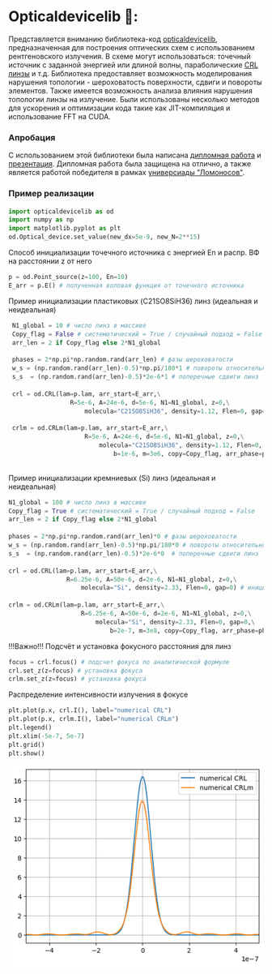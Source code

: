 # Opticaldevicelib 🔦:
Представляется вниманию библиотека-код [opticaldevicelib](https://github.com/mamichberdey/Optical_device/blob/main/opticaldevicelib.py), предназначенная для построения оптических схем с использованием рентгеновского излучения.
В схеме могут использоваться: точечный источник с заданной энергией или длиной волны, параболические [CRL линзы](https://en.wikipedia.org/wiki/Compound_refractive_lens) и т.д.
Библиотека предоставляет возможность моделирования нарушения топологии - шероховатость поверхности, сдвиги и повороты элементов.
Также имеется возможность анализа влияния нарушения топологии линзы на излучение.
Были использованы несколько методов для ускорения и оптимизации кода такие как JIT-компиляция и использование FFT на CUDA.

### Апробация
С использованием этой библиотеки была написана [дипломная работа](https://github.com/mamichberdey/Optical_device/blob/main/diploma.pdf) и [презентация](https://github.com/mamichberdey/Optical_device/blob/main/presentation.pdf). Дипломная работа была защищена на отлично, а также является работой победителя в рамках [универсиады "Ломоносов"](https://universiade.msu.ru/file/event/7866/eid7866_attach_9166106f01680b3825bf4aa058b132a589e5d580.pdf).


### Пример реализации

``` python
import opticaldevicelib as od
import numpy as np
import matplotlib.pyplot as plt
od.Optical_device.set_value(new_dx=5e-9, new_N=2**15)
```

Способ инициализации точечного источника c энергией En и распр. ВФ на
расстоянии z от него

``` python
p = od.Point_source(z=100, En=10) 
E_arr = p.E() # полученная воловая функция от точечного источника
```

Пример инициализации пластиковых (C21SO8SiH36) линз (идеальная и
неидеальная)


``` python
 N1_global = 10 # число линз в массиве
 Copy_flag = False # систематический = True / случайный подход = False
 arr_len = 2 if Copy_flag else 2*N1_global

 phases = 2*np.pi*np.random.rand(arr_len) # фазы шероховатости
 w_s = (np.random.rand(arr_len)-0.5)*np.pi/180*1 # повороты относительно центров линз
 s_s  = (np.random.rand(arr_len)-0.5)*2e-6*1 # поперечные сдвиги линз

 crl = od.CRL(lam=p.lam, arr_start=E_arr,\
                 R=5e-6, A=24e-6, d=5e-6, N1=N1_global, z=0,\
                     molecula="C21SO8SiH36", density=1.12, Flen=0, gap=0) # инициализация линзы (идеальный профиль)

 crlm = od.CRLm(lam=p.lam, arr_start=E_arr,\
                     R=5e-6, A=24e-6, d=5e-6, N1=N1_global, z=0,\
                         molecula="C21SO8SiH36", density=1.12, Flen=0, gap=0,\
                             b=1e-6, m=3e6, copy=Copy_flag, arr_phase=phases, arr_s=s_s, arr_w=w_s) # инициализация линзы (шероховатый случайный профиль)
                                
```
Пример инициализации кремниевых (Si) линз (идеальная и неидеальная)

``` python
N1_global = 100 # число линз в массиве
Copy_flag = True # систематический = True / случайный подход = False
arr_len = 2 if Copy_flag else 2*N1_global

phases = 2*np.pi*np.random.rand(arr_len)*0 # фазы шероховатости
w_s = (np.random.rand(arr_len)-0.5)*np.pi/180*0 # повороты относительно центров линз
s_s  = (np.random.rand(arr_len)-0.5)*2e-6*0  # поперечные сдвиги линз

crl = od.CRL(lam=p.lam, arr_start=E_arr,\
                R=6.25e-6, A=50e-6, d=2e-6, N1=N1_global, z=0,\
                    molecula="Si", density=2.33, Flen=0, gap=0) # инициализация линзы (идеальный профиль)

crlm = od.CRLm(lam=p.lam, arr_start=E_arr,\
                    R=6.25e-6, A=50e-6, d=2e-6, N1=N1_global, z=0,\
                        molecula="Si", density=2.33, Flen=0, gap=0,\
                            b=2e-7, m=3e8, copy=Copy_flag, arr_phase=phases, arr_s=s_s, arr_w=w_s) # инициализация линзы (шероховатый случайный профиль)
```

!!!Важно!!! Подсчёт и установка фокусного расстояния для линз

``` python
focus = crl.focus() # подсчет фокуса по аналитической формуле
crl.set_z(z=focus) # установка фокуса
crlm.set_z(z=focus) # установка фокуса
```

Распределение интенсивности излучения в фокусе

``` python
plt.plot(p.x, crl.I(), label="numerical CRL")
plt.plot(p.x, crlm.I(), label="numerical CRLm")
plt.legend()
plt.xlim(-5e-7, 5e-7)
plt.grid()
plt.show()
```
![](vertopal_49f43c458a9e444da55782d0fb585588/99226dcfadbb3ee16ada1870408ca2179b6f38d6.png)
